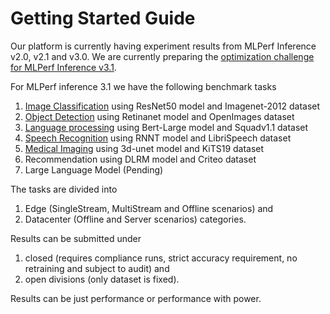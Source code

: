 # Getting Started Guide

Our platform is currently having experiment results from MLPerf Inference v2.0, v2.1 and v3.0. We are currently preparing the [optimization challenge for MLPerf Inference v3.1](https://github.com/ctuning/mlcommons-ck/blob/master/cm-mlops/challenge/optimize-mlperf-inference-v3.1-2023/README.md).

For MLPerf inference 3.1 we have the following benchmark tasks
1. [Image Classification](https://github.com/mlcommons/ck/blob/master/cm-mlops/challenge/optimize-mlperf-inference-v3.1-2023/docs/generate-resnet50-submission.md) using ResNet50 model and Imagenet-2012 dataset
2. [Object Detection](https://github.com/mlcommons/ck/blob/master/cm-mlops/challenge/optimize-mlperf-inference-v3.1-2023/docs/generate-retinanet-submission.md) using Retinanet model and OpenImages dataset
3. [Language processing](https://github.com/mlcommons/ck/blob/master/cm-mlops/challenge/optimize-mlperf-inference-v3.1-2023/docs/generate-bert-submission.md) using Bert-Large model and Squadv1.1 dataset
4. [Speech Recognition](https://github.com/mlcommons/ck/blob/master/cm-mlops/challenge/optimize-mlperf-inference-v3.1-2023/docs/generate-rnnt-submission.md) using RNNT model and LibriSpeech dataset
5. [Medical Imaging](https://github.com/mlcommons/ck/blob/master/cm-mlops/challenge/optimize-mlperf-inference-v3.1-2023/docs/generate-3d-unet-submission.md)  using 3d-unet model and KiTS19 dataset
6. Recommendation using DLRM model and Criteo dataset
7. Large Language Model (Pending)

The tasks are divided into 
1. Edge (SingleStream, MultiStream and Offline scenarios) and 
2. Datacenter (Offline and Server scenarios) categories. 

Results can be submitted under 
1. closed (requires compliance runs, strict accuracy requirement, no retraining and subject to audit) and 
2. open divisions (only dataset is fixed). 
 
Results can be just performance or performance with power. 
